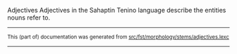 Adjectives
Adjectives in the Sahaptin Tenino language describe the entities nouns refer to.

* * *

<small>This (part of) documentation was generated from [src/fst/morphology/stems/adjectives.lexc](https://github.com/giellalt/lang-tqn/blob/main/src/fst/morphology/stems/adjectives.lexc)</small>

---

